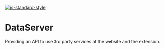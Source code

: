 [![js-standard-style](https://cdn.rawgit.com/feross/standard/master/badge.svg)](https://github.com/feross/standard)

DataServer
==========

Providing an API to use 3rd party services at the website and the extension.
